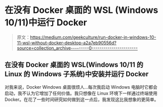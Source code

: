 # 在没有 Docker 桌面的 WSL (Windows 10/11)中运行 Docker

> 原文：<https://medium.com/geekculture/run-docker-in-windows-10-11-wsl-without-docker-desktop-a2a7eb90556d?source=collection_archive---------0----------------------->

## 在没有 Docker 桌面的 WSL(Windows 10/11 的 Linux 的 Windows 子系统)中安装并运行 Docker

对我来说，Docker Windows 桌面很烦人…每次我启动 Windows 电脑时它都会启动，我不认为它增加了任何价值。我只想像在 Linux 环境下一样通过终端使用 Docker。在花了一些时间研究如何做到这一点后，我发现这比我想象的更简单。